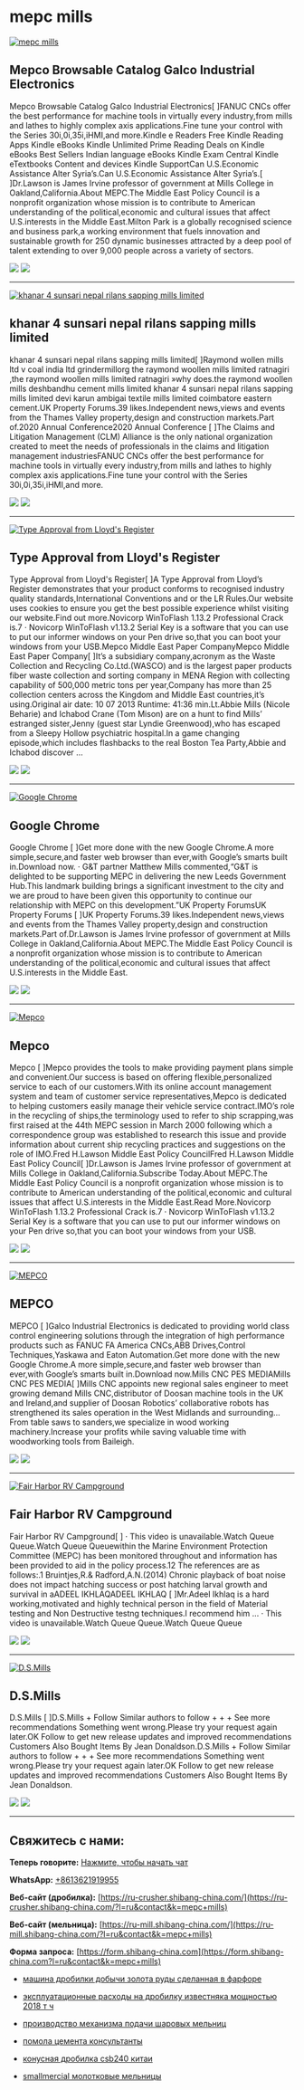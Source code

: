 # mepc mills

<a href="https://swt.shibang-china.com/?l=ru&img&k=mepc+mills" target="_blank">![mepc mills](http://static.shibang-china.com/all-800x300/436.jpg)</a>

## Mepco Browsable Catalog Galco Industrial Electronics
Mepco Browsable Catalog Galco Industrial Electronics[ ]FANUC CNCs offer the best performance for machine tools in virtually every industry,from mills and lathes to highly complex axis applications.Fine tune your control with the Series 30i,0i,35i,iHMI,and more.Kindle e Readers Free Kindle Reading Apps Kindle eBooks Kindle Unlimited Prime Reading Deals on Kindle eBooks Best Sellers Indian language eBooks Kindle Exam Central Kindle eTextbooks Content and devices Kindle SupportCan U.S.Economic Assistance Alter Syria’s.Can U.S.Economic Assistance Alter Syria’s.[ ]Dr.Lawson is James Irvine professor of government at Mills College in Oakland,California.About MEPC.The Middle East Policy Council is a nonprofit organization whose mission is to contribute to American understanding of the political,economic and cultural issues that affect U.S.interests in the Middle East.Milton Park is a globally recognised science and business park,a working environment that fuels innovation and sustainable growth for 250 dynamic businesses attracted by a deep pool of talent extending to over 9,000 people across a variety of sectors.


<a href="https://whatsapp.shibangsoft.com/WhatsApp.php" target="_blank" title="WhatsApp">![](http://static.shibang-china.com/icon/whatsapp.png)</a> <a href="https://swt.shibang-china.com/?l=ru&icon&k=mepc+mills" target="_blank">![](http://static.shibang-china.com/icon/chat-ru.png)</a>

---

<a href="https://swt.shibang-china.com/?l=ru&img&k=mepc+mills" target="_blank">![khanar 4 sunsari nepal rilans sapping mills limited](http://static.shibang-china.com/all-800x300/560.jpg)</a>

## khanar 4 sunsari nepal rilans sapping mills limited
khanar 4 sunsari nepal rilans sapping mills limited[ ]Raymond wollen mills ltd v coal india ltd grindermillorg the raymond woollen mills limited ratnagiri ,the raymond woollen mills limited ratnagiri &#187;why does.the raymond woollen mills deshbandhu cement mills limited khanar 4 sunsari nepal rilans sapping mills limited devi karun ambigai textile mills limited coimbatore eastern cement.UK Property Forums.39 likes.Independent news,views and events from the Thames Valley property,design and construction markets.Part of.2020 Annual Conference2020 Annual Conference [ ]The Claims and Litigation Management (CLM) Alliance is the only national organization created to meet the needs of professionals in the claims and litigation management industriesFANUC CNCs offer the best performance for machine tools in virtually every industry,from mills and lathes to highly complex axis applications.Fine tune your control with the Series 30i,0i,35i,iHMI,and more.


<a href="https://whatsapp.shibangsoft.com/WhatsApp.php" target="_blank" title="WhatsApp">![](http://static.shibang-china.com/icon/whatsapp.png)</a> <a href="https://swt.shibang-china.com/?l=ru&icon&k=mepc+mills" target="_blank">![](http://static.shibang-china.com/icon/chat-ru.png)</a>

---

<a href="https://swt.shibang-china.com/?l=ru&img&k=mepc+mills" target="_blank">![Type Approval from Lloyd's Register](http://static.shibang-china.com/all-800x300/228.jpg)</a>

## Type Approval from Lloyd's Register
Type Approval from Lloyd's Register[ ]A Type Approval from Lloyd’s Register demonstrates that your product conforms to recognised industry quality standards,International Conventions and or the LR Rules.Our website uses cookies to ensure you get the best possible experience whilst visiting our website.Find out more.Novicorp WinToFlash 1.13.2 Professional Crack is.7 &#183; Novicorp WinToFlash v1.13.2 Serial Key is a software that you can use to put our informer windows on your Pen drive so,that you can boot your windows from your USB.Mepco Middle East Paper CompanyMepco Middle East Paper Company[ ]It’s a subsidiary company,acronym as the Waste Collection and Recycling Co.Ltd.(WASCO) and is the largest paper products fiber waste collection and sorting company in MENA Region with collecting capability of 500,000 metric tons per year,Company has more than 25 collection centers across the Kingdom and Middle East countries,it’s using.Original air date: 10 07 2013 Runtime: 41:36 min.Lt.Abbie Mills (Nicole Beharie) and Ichabod Crane (Tom Mison) are on a hunt to find Mills’ estranged sister,Jenny (guest star Lyndie Greenwood),who has escaped from a Sleepy Hollow psychiatric hospital.In a game changing episode,which includes flashbacks to the real Boston Tea Party,Abbie and Ichabod discover …


<a href="https://whatsapp.shibangsoft.com/WhatsApp.php" target="_blank" title="WhatsApp">![](http://static.shibang-china.com/icon/whatsapp.png)</a> <a href="https://swt.shibang-china.com/?l=ru&icon&k=mepc+mills" target="_blank">![](http://static.shibang-china.com/icon/chat-ru.png)</a>

---

<a href="https://swt.shibang-china.com/?l=ru&img&k=mepc+mills" target="_blank">![Google Chrome](http://static.shibang-china.com/all-800x300/1184.jpg)</a>

## Google Chrome
Google Chrome [ ]Get more done with the new Google Chrome.A more simple,secure,and faster web browser than ever,with Google’s smarts built in.Download now.&nbsp;&#0183;&#32;G&amp;T partner Matthew Mills commented,“G&amp;T is delighted to be supporting MEPC in delivering the new Leeds Government Hub.This landmark building brings a significant investment to the city and we are proud to have been given this opportunity to continue our relationship with MEPC on this development.”UK Property ForumsUK Property Forums [ ]UK Property Forums.39 likes.Independent news,views and events from the Thames Valley property,design and construction markets.Part of.Dr.Lawson is James Irvine professor of government at Mills College in Oakland,California.About MEPC.The Middle East Policy Council is a nonprofit organization whose mission is to contribute to American understanding of the political,economic and cultural issues that affect U.S.interests in the Middle East.


<a href="https://whatsapp.shibangsoft.com/WhatsApp.php" target="_blank" title="WhatsApp">![](http://static.shibang-china.com/icon/whatsapp.png)</a> <a href="https://swt.shibang-china.com/?l=ru&icon&k=mepc+mills" target="_blank">![](http://static.shibang-china.com/icon/chat-ru.png)</a>

---

<a href="https://swt.shibang-china.com/?l=ru&img&k=mepc+mills" target="_blank">![Mepco](http://static.shibang-china.com/all-800x300/805.jpg)</a>

## Mepco
Mepco [ ]Mepco provides the tools to make providing payment plans simple and convenient.Our success is based on offering flexible,personalized service to each of our customers.With its online account management system and team of customer service representatives,Mepco is dedicated to helping customers easily manage their vehicle service contract.IMO’s role in the recycling of ships,the terminology used to refer to ship scrapping,was first raised at the 44th MEPC session in March 2000 following which a correspondence group was established to research this issue and provide information about current ship recycling practices and suggestions on the role of IMO.Fred H.Lawson Middle East Policy CouncilFred H.Lawson Middle East Policy Council[ ]Dr.Lawson is James Irvine professor of government at Mills College in Oakland,California.Subscribe Today.About MEPC.The Middle East Policy Council is a nonprofit organization whose mission is to contribute to American understanding of the political,economic and cultural issues that affect U.S.interests in the Middle East.Read More.Novicorp WinToFlash 1.13.2 Professional Crack is.7 &#183; Novicorp WinToFlash v1.13.2 Serial Key is a software that you can use to put our informer windows on your Pen drive so,that you can boot your windows from your USB.


<a href="https://whatsapp.shibangsoft.com/WhatsApp.php" target="_blank" title="WhatsApp">![](http://static.shibang-china.com/icon/whatsapp.png)</a> <a href="https://swt.shibang-china.com/?l=ru&icon&k=mepc+mills" target="_blank">![](http://static.shibang-china.com/icon/chat-ru.png)</a>

---

<a href="https://swt.shibang-china.com/?l=ru&img&k=mepc+mills" target="_blank">![MEPCO](http://static.shibang-china.com/all-800x300/276.jpg)</a>

## MEPCO
MEPCO [ ]Galco Industrial Electronics is dedicated to providing world class control engineering solutions through the integration of high performance products such as FANUC FA America CNCs,ABB Drives,Control Techniques,Yaskawa and Eaton Automation.Get more done with the new Google Chrome.A more simple,secure,and faster web browser than ever,with Google’s smarts built in.Download now.Mills CNC PES MEDIAMills CNC PES MEDIA[ ]Mills CNC appoints new regional sales engineer to meet growing demand Mills CNC,distributor of Doosan machine tools in the UK and Ireland,and supplier of Doosan Robotics’ collaborative robots has strengthened its sales operation in the West Midlands and surrounding…From table saws to sanders,we specialize in wood working machinery.Increase your profits while saving valuable time with woodworking tools from Baileigh.


<a href="https://whatsapp.shibangsoft.com/WhatsApp.php" target="_blank" title="WhatsApp">![](http://static.shibang-china.com/icon/whatsapp.png)</a> <a href="https://swt.shibang-china.com/?l=ru&icon&k=mepc+mills" target="_blank">![](http://static.shibang-china.com/icon/chat-ru.png)</a>

---

<a href="https://swt.shibang-china.com/?l=ru&img&k=mepc+mills" target="_blank">![Fair Harbor RV Campground](http://static.shibang-china.com/all-800x300/568.jpg)</a>

## Fair Harbor RV Campground
Fair Harbor RV Campground[ ]&nbsp;&#0183;&#32;This video is unavailable.Watch Queue Queue.Watch Queue Queuewithin the Marine Environment Protection Committee (MEPC) has been monitored throughout and information has been provided to aid in the policy process.12 The references are as follows:.1 Bruintjes,R.&amp; Radford,A.N.(2014) Chronic playback of boat noise does not impact hatching success or post hatching larval growth and survival in aADEEL IKHLAQADEEL IKHLAQ [ ]Mr.Adeel Ikhlaq is a hard working,motivated and highly technical person in the field of Material testing and Non Destructive testng techniques.I recommend him …&nbsp;&#0183;&#32;This video is unavailable.Watch Queue Queue.Watch Queue Queue


<a href="https://whatsapp.shibangsoft.com/WhatsApp.php" target="_blank" title="WhatsApp">![](http://static.shibang-china.com/icon/whatsapp.png)</a> <a href="https://swt.shibang-china.com/?l=ru&icon&k=mepc+mills" target="_blank">![](http://static.shibang-china.com/icon/chat-ru.png)</a>

---

<a href="https://swt.shibang-china.com/?l=ru&img&k=mepc+mills" target="_blank">![D.S.Mills](http://static.shibang-china.com/all-800x300/132.jpg)</a>

## D.S.Mills
D.S.Mills [ ]D.S.Mills + Follow Similar authors to follow + + + See more recommendations Something went wrong.Please try your request again later.OK Follow to get new release updates and improved recommendations Customers Also Bought Items By Jean Donaldson.D.S.Mills + Follow Similar authors to follow + + + See more recommendations Something went wrong.Please try your request again later.OK Follow to get new release updates and improved recommendations Customers Also Bought Items By Jean Donaldson.

<a href="https://whatsapp.shibangsoft.com/WhatsApp.php" target="_blank" title="WhatsApp">![](http://static.shibang-china.com/icon/whatsapp.png)</a> <a href="https://swt.shibang-china.com/?l=ru&icon&k=mepc+mills" target="_blank">![](http://static.shibang-china.com/icon/chat-ru.png)</a>

---
## Свяжитесь с нами:

**Теперь говорите:** [Нажмите, чтобы начать чат](https://swt.shibang-china.com?l=ru&contact&k=mepc+mills)

**WhatsApp:**  [+8613621919955](https://whatsapp.shibangsoft.com/WhatsApp.php)

**Веб-сайт (дробилка):** [https://ru-crusher.shibang-china.com/](https://ru-crusher.shibang-china.com/?l=ru&contact&k=mepc+mills)

**Веб-сайт (мельница):** [https://ru-mill.shibang-china.com/](https://ru-mill.shibang-china.com/?l=ru&contact&k=mepc+mills)

**Форма запроса:** [https://form.shibang-china.com](https://form.shibang-china.com?l=ru&contact&k=mepc+mills)

* [машина дробилки добычи золота руды сделанная в фарфоре](../117/%D0%BC%D0%B0%D1%88%D0%B8%D0%BD%D0%B0%20%D0%B4%D1%80%D0%BE%D0%B1%D0%B8%D0%BB%D0%BA%D0%B8%20%D0%B4%D0%BE%D0%B1%D1%8B%D1%87%D0%B8%20%D0%B7%D0%BE%D0%BB%D0%BE%D1%82%D0%B0%20%D1%80%D1%83%D0%B4%D1%8B%20%D1%81%D0%B4%D0%B5%D0%BB%D0%B0%D0%BD%D0%BD%D0%B0%D1%8F%20%D0%B2%20%D1%84%D0%B0%D1%80%D1%84%D0%BE%D1%80%D0%B5.md)

* [эксплуатационные расходы на дробилку известняка мощностью 2018 т  ч](../116/%D1%8D%D0%BA%D1%81%D0%BF%D0%BB%D1%83%D0%B0%D1%82%D0%B0%D1%86%D0%B8%D0%BE%D0%BD%D0%BD%D1%8B%D0%B5%20%D1%80%D0%B0%D1%81%D1%85%D0%BE%D0%B4%D1%8B%20%D0%BD%D0%B0%20%D0%B4%D1%80%D0%BE%D0%B1%D0%B8%D0%BB%D0%BA%D1%83%20%D0%B8%D0%B7%D0%B2%D0%B5%D1%81%D1%82%D0%BD%D1%8F%D0%BA%D0%B0%20%D0%BC%D0%BE%D1%89%D0%BD%D0%BE%D1%81%D1%82%D1%8C%D1%8E%202018%20%D1%82%20%20%D1%87.md)

* [производство механизма подачи шаровых мельниц](../120/%D0%BF%D1%80%D0%BE%D0%B8%D0%B7%D0%B2%D0%BE%D0%B4%D1%81%D1%82%D0%B2%D0%BE%20%D0%BC%D0%B5%D1%85%D0%B0%D0%BD%D0%B8%D0%B7%D0%BC%D0%B0%20%D0%BF%D0%BE%D0%B4%D0%B0%D1%87%D0%B8%20%D1%88%D0%B0%D1%80%D0%BE%D0%B2%D1%8B%D1%85%20%D0%BC%D0%B5%D0%BB%D1%8C%D0%BD%D0%B8%D1%86.md)

* [помола цемента консультанты](../114/%D0%BF%D0%BE%D0%BC%D0%BE%D0%BB%D0%B0%20%D1%86%D0%B5%D0%BC%D0%B5%D0%BD%D1%82%D0%B0%20%D0%BA%D0%BE%D0%BD%D1%81%D1%83%D0%BB%D1%8C%D1%82%D0%B0%D0%BD%D1%82%D1%8B.md)

* [конусная дробилка csb240 китаи](../114/%D0%BA%D0%BE%D0%BD%D1%83%D1%81%D0%BD%D0%B0%D1%8F%20%D0%B4%D1%80%D0%BE%D0%B1%D0%B8%D0%BB%D0%BA%D0%B0%20csb240%20%D0%BA%D0%B8%D1%82%D0%B0%D0%B8.md)

* [smallmercial молотковые мельницы](../109/smallmercial%20%D0%BC%D0%BE%D0%BB%D0%BE%D1%82%D0%BA%D0%BE%D0%B2%D1%8B%D0%B5%20%D0%BC%D0%B5%D0%BB%D1%8C%D0%BD%D0%B8%D1%86%D1%8B.md)
